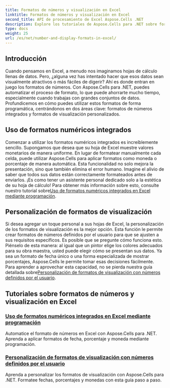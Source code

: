 ```yaml
---
title: Formatos de números y visualización en Excel
linktitle: Formatos de números y visualización en Excel
second_title: API de procesamiento de Excel Aspose.Cells .NET
description: Explore los tutoriales de Aspose.Cells para .NET sobre formatos de números y visualización, incluidas opciones de formato integradas y personalizadas para la automatización de Excel.
type: docs
weight: 25
url: /es/net/number-and-display-formats-in-excel/
---
```

## Introducción

Cuando pensamos en Excel, a menudo nos imaginamos hojas de cálculo llenas de datos. Pero, ¿alguna vez has intentado hacer que esos datos sean visualmente atractivos o más fáciles de digerir? Ahí es donde entran en juego los formatos de números. Con Aspose.Cells para .NET, puedes automatizar el proceso de formato, lo que puede ahorrarte mucho tiempo, especialmente cuando trabajas con grandes conjuntos de datos. Profundicemos en cómo puedes utilizar estos formatos de forma programática, centrándonos en dos áreas clave: formatos de números integrados y formatos de visualización personalizados.

## Uso de formatos numéricos integrados

Comenzar a utilizar los formatos numéricos integrados es increíblemente sencillo. Supongamos que desea que su hoja de Excel muestre valores monetarios de manera uniforme. En lugar de formatear manualmente cada celda, puede utilizar Aspose.Cells para aplicar formatos como moneda o porcentaje de manera automática. Esta funcionalidad no solo mejora la presentación, sino que también elimina el error humano. Imagine el alivio de saber que todos sus datos están correctamente formateados antes de enviarlos. ¡Es como tener un asistente personal dedicado solo a la estética de su hoja de cálculo! Para obtener más información sobre esto, consulte nuestro tutorial sobre[Uso de formatos numéricos integrados en Excel mediante programación](./using-built-in-number-formats/).

## Personalización de formatos de visualización

Si desea agregar un toque personal a sus hojas de Excel, la personalización de los formatos de visualización es la mejor opción. Esta función le permite crear formatos de números definidos por el usuario para que se ajusten a sus requisitos específicos. Es posible que se pregunte cómo funciona esto. Piénselo de esta manera: al igual que un pintor elige los colores adecuados para su obra maestra, usted puede elegir cómo se presentan sus datos. Ya sea un formato de fecha único o una forma especializada de mostrar porcentajes, Aspose.Cells le permite tomar esas decisiones fácilmente. Para aprender a aprovechar esta capacidad, no se pierda nuestra guía detallada sobre[Personalización de formatos de visualización con números definidos por el usuario](./customizing-display-formats-with-user-defined-numbers/).

## Tutoriales sobre formatos de números y visualización en Excel
### [Uso de formatos numéricos integrados en Excel mediante programación](./using-built-in-number-formats/)
Automatice el formato de números en Excel con Aspose.Cells para .NET. Aprenda a aplicar formatos de fecha, porcentaje y moneda mediante programación.
### [Personalización de formatos de visualización con números definidos por el usuario](./customizing-display-formats-with-user-defined-numbers/)
Aprenda a personalizar los formatos de visualización con Aspose.Cells para .NET. Formatee fechas, porcentajes y monedas con esta guía paso a paso.